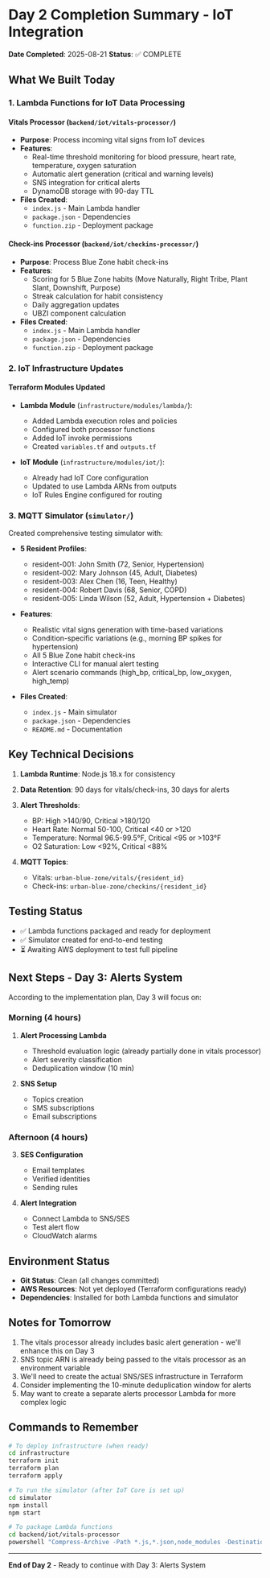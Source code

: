 # Day 2 Completion Summary - IoT Integration

**Date Completed**: 2025-08-21
**Status**: ✅ COMPLETE

## What We Built Today

### 1. Lambda Functions for IoT Data Processing

#### Vitals Processor (`backend/iot/vitals-processor/`)
- **Purpose**: Process incoming vital signs from IoT devices
- **Features**:
  - Real-time threshold monitoring for blood pressure, heart rate, temperature, oxygen saturation
  - Automatic alert generation (critical and warning levels)
  - SNS integration for critical alerts
  - DynamoDB storage with 90-day TTL
- **Files Created**:
  - `index.js` - Main Lambda handler
  - `package.json` - Dependencies
  - `function.zip` - Deployment package

#### Check-ins Processor (`backend/iot/checkins-processor/`)
- **Purpose**: Process Blue Zone habit check-ins
- **Features**:
  - Scoring for 5 Blue Zone habits (Move Naturally, Right Tribe, Plant Slant, Downshift, Purpose)
  - Streak calculation for habit consistency
  - Daily aggregation updates
  - UBZI component calculation
- **Files Created**:
  - `index.js` - Main Lambda handler
  - `package.json` - Dependencies
  - `function.zip` - Deployment package

### 2. IoT Infrastructure Updates

#### Terraform Modules Updated
- **Lambda Module** (`infrastructure/modules/lambda/`):
  - Added Lambda execution roles and policies
  - Configured both processor functions
  - Added IoT invoke permissions
  - Created `variables.tf` and `outputs.tf`

- **IoT Module** (`infrastructure/modules/iot/`):
  - Already had IoT Core configuration
  - Updated to use Lambda ARNs from outputs
  - IoT Rules Engine configured for routing

### 3. MQTT Simulator (`simulator/`)

Created comprehensive testing simulator with:
- **5 Resident Profiles**:
  - resident-001: John Smith (72, Senior, Hypertension)
  - resident-002: Mary Johnson (45, Adult, Diabetes)
  - resident-003: Alex Chen (16, Teen, Healthy)
  - resident-004: Robert Davis (68, Senior, COPD)
  - resident-005: Linda Wilson (52, Adult, Hypertension + Diabetes)

- **Features**:
  - Realistic vital signs generation with time-based variations
  - Condition-specific variations (e.g., morning BP spikes for hypertension)
  - All 5 Blue Zone habit check-ins
  - Interactive CLI for manual alert testing
  - Alert scenario commands (high_bp, critical_bp, low_oxygen, high_temp)

- **Files Created**:
  - `index.js` - Main simulator
  - `package.json` - Dependencies
  - `README.md` - Documentation

## Key Technical Decisions

1. **Lambda Runtime**: Node.js 18.x for consistency
2. **Data Retention**: 90 days for vitals/check-ins, 30 days for alerts
3. **Alert Thresholds**:
   - BP: High >140/90, Critical >180/120
   - Heart Rate: Normal 50-100, Critical <40 or >120
   - Temperature: Normal 96.5-99.5°F, Critical <95 or >103°F
   - O2 Saturation: Low <92%, Critical <88%

4. **MQTT Topics**:
   - Vitals: `urban-blue-zone/vitals/{resident_id}`
   - Check-ins: `urban-blue-zone/checkins/{resident_id}`

## Testing Status

- ✅ Lambda functions packaged and ready for deployment
- ✅ Simulator created for end-to-end testing
- ⏳ Awaiting AWS deployment to test full pipeline

## Next Steps - Day 3: Alerts System

According to the implementation plan, Day 3 will focus on:

### Morning (4 hours)
1. **Alert Processing Lambda**
   - Threshold evaluation logic (already partially done in vitals processor)
   - Alert severity classification
   - Deduplication window (10 min)

2. **SNS Setup**
   - Topics creation
   - SMS subscriptions
   - Email subscriptions

### Afternoon (4 hours)
3. **SES Configuration**
   - Email templates
   - Verified identities
   - Sending rules

4. **Alert Integration**
   - Connect Lambda to SNS/SES
   - Test alert flow
   - CloudWatch alarms

## Environment Status

- **Git Status**: Clean (all changes committed)
- **AWS Resources**: Not yet deployed (Terraform configurations ready)
- **Dependencies**: Installed for both Lambda functions and simulator

## Notes for Tomorrow

1. The vitals processor already includes basic alert generation - we'll enhance this on Day 3
2. SNS topic ARN is already being passed to the vitals processor as an environment variable
3. We'll need to create the actual SNS/SES infrastructure in Terraform
4. Consider implementing the 10-minute deduplication window for alerts
5. May want to create a separate alerts processor Lambda for more complex logic

## Commands to Remember

```bash
# To deploy infrastructure (when ready)
cd infrastructure
terraform init
terraform plan
terraform apply

# To run the simulator (after IoT Core is set up)
cd simulator
npm install
npm start

# To package Lambda functions
cd backend/iot/vitals-processor
powershell "Compress-Archive -Path *.js,*.json,node_modules -DestinationPath function.zip -Force"
```

---

**End of Day 2** - Ready to continue with Day 3: Alerts System